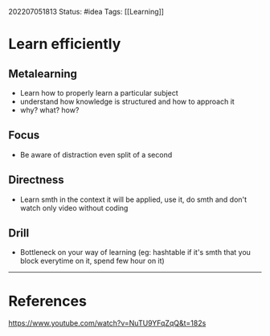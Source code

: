 202207051813
Status: #idea
Tags: [[Learning]]

# Learn efficiently
## Metalearning
- Learn how to properly learn a particular subject
- understand how knowledge is structured and how to approach it 
- why? what? how?

## Focus
- Be aware of distraction even split of a second 

## Directness
- Learn smth in the context it will be applied, use it, do smth and don't watch only video without coding

## Drill
- Bottleneck on your way of learning (eg: hashtable if it's smth that you block everytime on it, spend few hour on it)
---
# References

https://www.youtube.com/watch?v=NuTU9YFqZqQ&t=182s